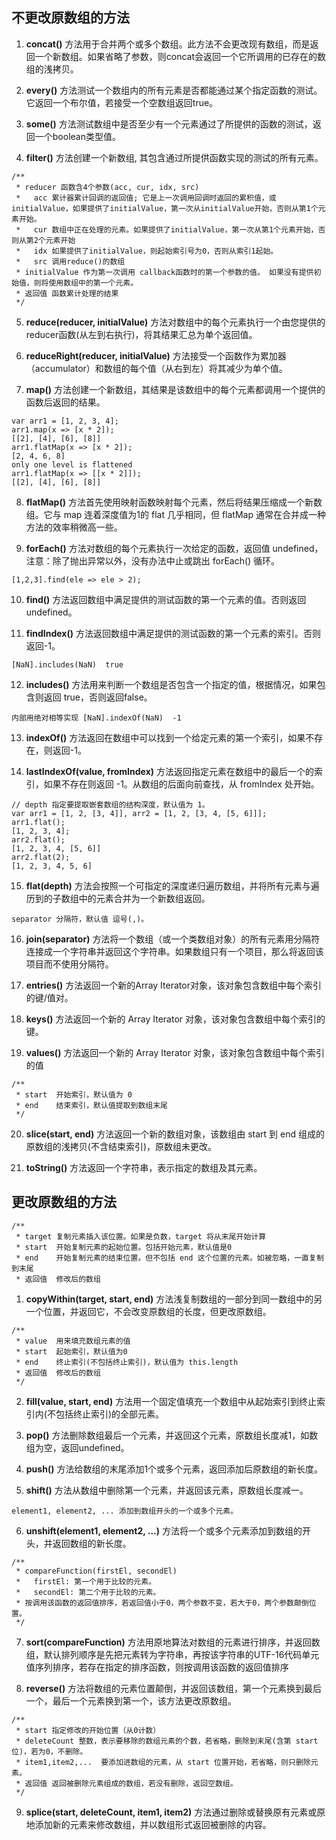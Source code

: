 
## 不更改原数组的方法

1. **concat()** 方法用于合并两个或多个数组。此方法不会更改现有数组，而是返回一个新数组。如果省略了参数，则concat会返回一个它所调用的已存在的数组的浅拷贝。

2. **every()** 方法测试一个数组内的所有元素是否都能通过某个指定函数的测试。它返回一个布尔值，若接受一个空数组返回true。

3. **some()** 方法测试数组中是否至少有一个元素通过了所提供的函数的测试，返回一个boolean类型值。

4. **filter()** 方法创建一个新数组, 其包含通过所提供函数实现的测试的所有元素。

```
/**
 * reducer 函数含4个参数(acc, cur, idx, src)
 *   acc 累计器累计回调的返回值; 它是上一次调用回调时返回的累积值，或initialValue，如果提供了initialValue，第一次从initialValue开始，否则从第1个元素开始。
 *   cur 数组中正在处理的元素。如果提供了initialValue，第一次从第1个元素开始，否则从第2个元素开始
 *   idx 如果提供了initialValue，则起始索引号为0，否则从索引1起始。
 *   src 调用reduce()的数组
 * initialValue 作为第一次调用 callback函数时的第一个参数的值。 如果没有提供初始值，则将使用数组中的第一个元素。
 * 返回值 函数累计处理的结果
 */
```
5. **reduce(reducer, initialValue)** 方法对数组中的每个元素执行一个由您提供的reducer函数(从左到右执行)，将其结果汇总为单个返回值。

6. **reduceRight(reducer, initialValue)** 方法接受一个函数作为累加器（accumulator）和数组的每个值（从右到左）将其减少为单个值。

7. **map()** 方法创建一个新数组，其结果是该数组中的每个元素都调用一个提供的函数后返回的结果。

```
var arr1 = [1, 2, 3, 4];
arr1.map(x => [x * 2]); 
[[2], [4], [6], [8]]
arr1.flatMap(x => [x * 2]);
[2, 4, 6, 8]
only one level is flattened
arr1.flatMap(x => [[x * 2]]);
[[2], [4], [6], [8]]
```
8. **flatMap()** 方法首先使用映射函数映射每个元素，然后将结果压缩成一个新数组。它与 map 连着深度值为1的 flat 几乎相同，但 flatMap 通常在合并成一种方法的效率稍微高一些。

9. **forEach()** 方法对数组的每个元素执行一次给定的函数，返回值 undefined，注意：除了抛出异常以外，没有办法中止或跳出 forEach() 循环。

```
[1,2,3].find(ele => ele > 2);
```
10. **find()** 方法返回数组中满足提供的测试函数的第一个元素的值。否则返回 undefined。

11. **findIndex()** 方法返回数组中满足提供的测试函数的第一个元素的索引。否则返回-1。

```
[NaN].includes(NaN)  true
```
12. **includes()** 方法用来判断一个数组是否包含一个指定的值，根据情况，如果包含则返回 true，否则返回false。

```
内部用绝对相等实现 [NaN].indexOf(NaN)  -1
```
13. **indexOf()** 方法返回在数组中可以找到一个给定元素的第一个索引，如果不存在，则返回-1。

14. **lastIndexOf(value, fromIndex)** 方法返回指定元素在数组中的最后一个的索引，如果不存在则返回 -1。从数组的后面向前查找，从 fromIndex 处开始。

```
// depth 指定要提取嵌套数组的结构深度，默认值为 1。
var arr1 = [1, 2, [3, 4]], arr2 = [1, 2, [3, 4, [5, 6]]];
arr1.flat();
[1, 2, 3, 4];
arr2.flat();
[1, 2, 3, 4, [5, 6]]
arr2.flat(2);
[1, 2, 3, 4, 5, 6]
```
15. **flat(depth)** 方法会按照一个可指定的深度递归遍历数组，并将所有元素与遍历到的子数组中的元素合并为一个新数组返回。

```
separator 分隔符，默认值 逗号(,)。
```
16. **join(separator)** 方法将一个数组（或一个类数组对象）的所有元素用分隔符连接成一个字符串并返回这个字符串。如果数组只有一个项目，那么将返回该项目而不使用分隔符。

17. **entries()** 方法返回一个新的Array Iterator对象，该对象包含数组中每个索引的键/值对。

18. **keys()** 方法返回一个新的 Array Iterator 对象，该对象包含数组中每个索引的键。

19. **values()** 方法返回一个新的 Array Iterator 对象，该对象包含数组中每个索引的值

```
/**
 * start  开始索引，默认值为 0
 * end    结束索引，默认值提取到数组末尾
 */
```
20. **slice(start, end)** 方法返回一个新的数组对象，该数组由 start 到 end 组成的原数组的浅拷贝(不含结束索引)，原数组未更改。

21. **toString()** 方法返回一个字符串，表示指定的数组及其元素。  



## 更改原数组的方法

```
/**
 * target 复制元素插入该位置。如果是负数，target 将从末尾开始计算
 * start  开始复制元素的起始位置。包括开始元素，默认值是0
 * end    开始复制元素的结束位置。但不包括 end 这个位置的元素。如被忽略，一直复制到末尾
 * 返回值  修改后的数组
```
1. **copyWithin(target, start, end)**  方法浅复制数组的一部分到同一数组中的另一个位置，并返回它，不会改变原数组的长度，但更改原数组。

```
/**
 * value  用来填充数组元素的值
 * start  起始索引，默认值为0
 * end    终止索引(不包括终止索引)，默认值为 this.length
 * 返回值  修改后的数组
 */
```
2. **fill(value, start, end)**  方法用一个固定值填充一个数组中从起始索引到终止索引内(不包括终止索引)的全部元素。

3. **pop()** 方法删除数组最后一个元素，并返回这个元素，原数组长度减1，如数组为空，返回undefined。

4. **push()** 方法给数组的末尾添加1个或多个元素，返回添加后原数组的新长度。

5. **shift()** 方法从数组中删除第一个元素，并返回该元素，原数组长度减一。

```
element1, element2, ... 添加到数组开头的一个或多个元素。
```
6. **unshift(element1, element2, ...)** 方法将一个或多个元素添加到数组的开头，并返回数组的新长度。

```
/**
 * compareFunction(firstEl, secondEl) 
 *   firstEl: 第一个用于比较的元素。
 *   secondEl: 第二个用于比较的元素。
 * 按调用该函数的返回值排序，若返回值小于0，两个参数不变，若大于0，两个参数颠倒位置。
 */
```
7. **sort(compareFunction)** 方法用原地算法对数组的元素进行排序，并返回数组，默认排列顺序是先把元素转为字符串，再按该字符串的UTF-16代码单元值序列排序，若存在指定的排序函数，则按调用该函数的返回值排序

8. **reverse()** 方法将数组的元素位置颠倒，并返回该数组，第一个元素换到最后一个，最后一个元素换到第一个，该方法更改原数组。

```
/**
 * start 指定修改的开始位置（从0计数）
 * deleteCount 整数，表示要移除的数组元素的个数，若省略，删除到末尾(含第 start 位)，若为0，不删除。
 * item1,item2,...  要添加进数组的元素，从 start 位置开始，若省略，则只删除元素。
 * 返回值 返回被删除元素组成的数组，若没有删除，返回空数组。
 */
```
9. **splice(start, deleteCount, item1, item2)** 方法通过删除或替换原有元素或原地添加新的元素来修改数组，并以数组形式返回被删除的内容。




